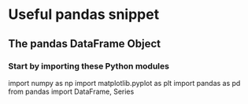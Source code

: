 # Useful pandas snippet

## The pandas DataFrame Object

### Start by importing these Python modules
import numpy as np
import matplotlib.pyplot as plt
import pandas as pd
from pandas import DataFrame, Series
